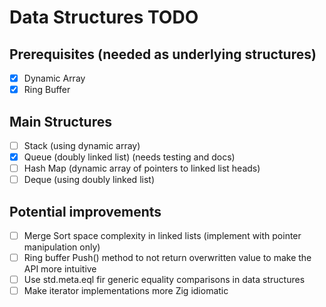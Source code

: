 # Data Structures TODO

## Prerequisites (needed as underlying structures)
- [x] Dynamic Array
- [x] Ring Buffer

## Main Structures
- [ ] Stack (using dynamic array)
- [x] Queue (doubly linked list) (needs testing and docs)
- [ ] Hash Map (dynamic array of pointers to linked list heads)
- [ ] Deque (using doubly linked list)

## Potential improvements
- [ ] Merge Sort space complexity in linked lists (implement with pointer manipulation only)
- [ ] Ring buffer Push() method to not return overwritten value to make the API more intuitive
- [ ] Use std.meta.eql fir generic equality comparisons in data structures
- [ ] Make iterator implementations more Zig idiomatic